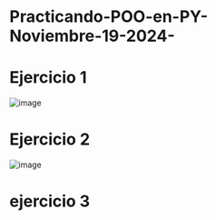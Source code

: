 # Practicando-POO-en-PY-Noviembre-19-2024-
# Ejercicio 1
![image](https://github.com/user-attachments/assets/fdcfa315-8650-445b-a300-718bcc5fde12)
# Ejercicio 2
![image](https://github.com/user-attachments/assets/48705ff0-09f7-4c79-bddd-4848670a7f13)
# ejercicio 3
